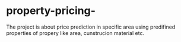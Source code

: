 # property-pricing-
The project is about price prediction in specific area using predifined properties of propery like area, cunstrucion material etc. 
